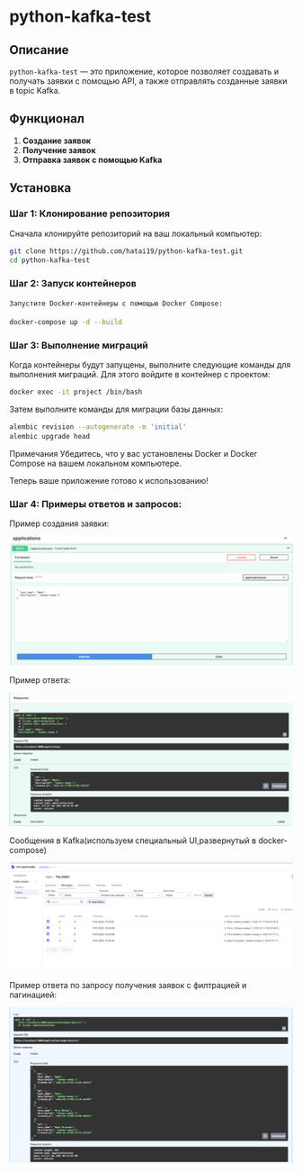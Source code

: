 # python-kafka-test

## Описание

`python-kafka-test` — это приложение, которое позволяет создавать и получать заявки с помощью API, а также отправлять созданные заявки в topic Kafka.

## Функционал

1. **Создание заявок**
2. **Получение заявок**
3. **Отправка заявок с помощью Kafka**

## Установка

### Шаг 1: Клонирование репозитория 

Сначала клонируйте репозиторий на ваш локальный компьютер:
```bash
git clone https://github.com/hatai19/python-kafka-test.git
cd python-kafka-test
```

### Шаг 2: Запуск контейнеров
```bash
Запустите Docker-контейнеры с помощью Docker Compose:

docker-compose up -d --build
```

### Шаг 3: Выполнение миграций
Когда контейнеры будут запущены, выполните следующие команды для выполнения миграций. Для этого войдите в контейнер с проектом:


```bash
docker exec -it project /bin/bash
```
Затем выполните команды для миграции базы данных:

```bash
alembic revision --autogenerate -m 'initial'
alembic upgrade head
```
Примечания
Убедитесь, что у вас установлены Docker и Docker Compose на вашем локальном компьютере.

Теперь ваше приложение готово к использованию!

### Шаг 4: Примеры ответов и запросов:

Пример создания заявки:

![Пример создания заявки](images/post_request.png)

Пример ответа:

![Пример создания заявки-response](images/post_response.png)

Сообщения в Kafka(используем специальный UI,развернутый в docker-compose)

![Пример создания сообщений](images/kafka_messages.png)

Пример ответа по запросу получения заявок с филтрацией и пагинацией:

![Пример получения_заявок](images/get-response.png)